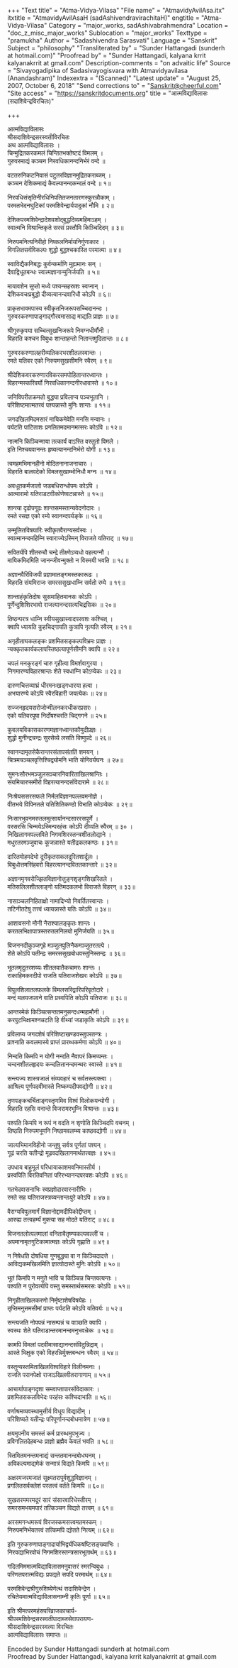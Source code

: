 +++
"Text title" = "Atma-Vidya-Vilasa"
"File name" = "AtmavidyAvilAsa.itx"
itxtitle = "AtmavidyAvilAsaH (sadAshivendravirachitaH)"
engtitle = "Atma-Vidya-Vilasa"
Category = "major_works, sadAshivabrahmendra"
Location = "doc_z_misc_major_works"
Sublocation = "major_works"
Texttype = "pramukha"
Author = "Sadashivendra Sarasvati"
Language = "Sanskrit"
Subject = "philosophy"
"Transliterated by" = "Sunder Hattangadi (sunderh at hotmail.com)"
"Proofread by" = "Sunder Hattangadi, kalyana krrit kalyanakrrit at gmail.com"
Description-comments = "on advaitic life"
Source = "Sivayogadipika of Sadasivayogisvara with Atmavidyavilasa (Anandashram)"
Indexextra = "(Scanned)"
"Latest update" = "August 25, 2007, October 6, 2018"
"Send corrections to" = "Sanskrit@cheerful.com"
"Site access" = "https://sanskritdocuments.org"
title = "आत्मविद्याविलासः (सदाशिवेन्द्रविरचितः)"

+++
  
 आत्मविद्याविलासः   
श्रीसदाशिवेन्द्रसरस्वतीविरचितः  
अथ आत्मविद्याविलासः ।  
चिन्मुद्रितकरकमलं चिन्तितभक्तेष्टदं विमलम् ।  
गुरुवरमाद्यं कञ्चन निरवधिकानन्दनिर्भरं वन्दे ॥  
  
वटतरुनिकटनिवासं पटुतरविज्ञानमुद्रितकराब्जम् ।  
कञ्चन देशिकमाद्यं कैवल्यानन्दकन्दलं वन्दे ॥ १॥  
  
निरवधिसंसृतिनीरधिनिपतितजनतारणस्फुरन्नौकाम् ।  
परमतभेदनघुटिकां परमशिवेन्द्रार्यपादुकां नौमि ॥ २॥  
  
देशिकपरमशिवेन्द्रादेशवशोद्बुद्धदिव्यमहिमाऽहम् ।  
स्वात्मनि विश्रान्तिकृते सरसं प्रस्तौमि किञ्चिदिदम् ॥ ३॥  
  
निरुपमनित्यनिरीहो निष्कलनिर्मायनिर्गुणाकारः ।  
विगलितसर्वविकल्पः शुद्धो बुद्धश्चकास्ति परमात्मा ॥ ४॥  
  
स्वाविद्यैकनिबद्धः कुर्वन्कर्माणि मुह्यमानः सन् ।  
दैवाद्विधूतबन्धः स्वात्मज्ञानान्मुनिर्जयति ॥ ५॥  
  
मायावशेन सुप्तो मध्ये पश्यन्सहस्रशः स्वप्नान् ।  
देशिकवचःप्रबुद्धो दीव्यत्यानन्दवारिधौ कोऽपि ॥ ६॥  
  
प्राकृतभावमपास्य स्वीकृतनिजरूपसच्चिदानन्दः ।  
गुरुवरकरुणापाङ्गाद्गौरवमासाद्य माद्यति प्राज्ञः ॥ ७॥  
  
श्रीगुरुकृपया सच्चित्सुखनिजरूपे निमग्नधीर्मौनी ।  
विहरति कश्चन विबुधः शान्ताहन्तो नितान्तमुदितान्तः ॥ ८॥  
  
गुरुवरकरुणालहरीव्यतिकरभरशीतलस्वान्तः ।  
रमते यतिवर एको निरुपमसुखसीमनि स्वैरम् ॥ ९॥  
  
श्रीदेशिकवरकरुणारविकरसमपोहितान्तरध्वान्तः ।  
विहरन्मस्करिवर्यो निरवधिकानन्दनीरधावास्ते ॥ १०॥  
  
जनिविपरीतक्रमतो बुद्ध्या प्रविलाप्य पञ्चभूतानि ।  
परिशिष्टमात्मतत्त्वं पश्यन्नास्ते मुनिः शान्तः ॥ ११॥  
  
जगदखिलमिदमसारं मायिकमेवेति मनसि मन्वानः ।  
पर्यटति पाटिताशः प्रगलितमदमानमत्सरः कोऽपि ॥ १२॥  
  
नात्मनि किञ्चिन्माया तत्कार्यं वाऽस्ति वस्तुतो विमले ।  
इति निश्चयवानन्तः हृष्यत्यानन्दनिर्भरो योगी ॥ १३॥  
  
त्वमहमभिमानहीनो मोदितनानाजनाचारः ।  
विहरति बालवदेको विमलसुखाम्भोनिधौ मग्नः ॥ १४॥  
  
अवधूतकर्मजालो जडबधिरान्धोपमः कोऽपि ।  
आत्मारामो यतिराडटवीकोणेष्वटन्नास्ते ॥ १५॥  
  
शान्त्या दृढोपगूढः शान्तसमस्तान्यवेदनोदारः ।  
रमते रसज्ञ एको रम्ये स्वानन्दपर्यङ्के ॥ १६॥  
  
उन्मूलितविषयारिः स्वीकृतवैराग्यसर्वस्वः ।  
स्वात्मानन्दमहिम्नि स्वाराज्येऽस्मिन् विराजते यतिराट् ॥ १७॥  
  
सवितर्यपि शीतरुचौ चन्द्रे तीक्ष्णेऽप्यधो वहत्यग्नौ ।  
मायिकमिदमिति जानन्जीवन्मुक्तो न विस्मयी भवति ॥ १८॥  
  
अज्ञानवैरिविजयी प्रज्ञामातङ्गमस्तकारूढः ।  
विहरति संयमिराजः समरससुखधाम्नि सर्वतो रम्ये ॥ १९॥  
  
शान्ताहंकृतिदोषः सुसमाहितमानसः कोऽपि ।  
पूर्णेन्दुशिशिरभावो राजत्यानन्दसत्यचिद्रसिकः ॥ २०॥  
  
तिष्ठन्परत्र धाम्नि स्वीयसुखास्वादपरवशः कश्चित् ।  
क्वापि ध्यायति कुहचिद्गायति कुत्रापि नृत्यति स्वैरम् ॥ २१॥  
  
अगृहीताघकलङ्कः प्रशमितसङ्कल्पविभ्रमः प्राज्ञः ।  
न्यक्कृतकार्यकलापस्तिष्ठत्यापूर्णसीमनि क्वापि ॥ २२॥  
  
चपलं मनकुरङ्गं चारु गृहीत्वा विमर्शवागुरया ।  
निगमारण्यविहारश्रान्तः शेते स्वधाम्नि कोऽप्येकः ॥ २३॥  
  
दारुणचित्तव्याघ्रं धीरमनःखड्गधारया हत्वा ।  
अभयारण्ये कोऽपि स्वैरविहारी जयत्येकः ॥ २४॥  
  
सज्जनहृदयसरोजोन्मीलनकरधीकरप्रसरः ।  
एको यतिवरपूषा निर्दोषश्चरति चिद्गगने ॥ २५॥  
  
कुवलयविकासकारणमज्ञानध्वान्तकौमुदीप्रज्ञः ।  
शुद्धो मुनीन्द्रचन्द्रः सुरसेव्ये लसति विष्णुपदे ॥ २६॥  
  
स्वानन्दामृतसेकैरान्तरसंतापसंततिं शमयन् ।  
चित्रमचञ्चलवृत्तिश्चिद्व्योमनि भाति योगिवर्यघनः ॥ २७॥  
  
सुमनःसौरभमञ्जुलसञ्चारनिवारिताखिलश्रान्तिः ।  
संयमिचारुसमीरो विहरत्यानन्दसंविदारामे ॥ २८॥  
  
निःश्रेयससरसफले निर्मलविज्ञानपल्लवमनोज्ञे ।  
वीतभये विपिनतले यतिशितिकण्ठो विभाति कोऽप्येकः ॥ २९॥  
  
निःसारभुवनमरुतलमुत्सार्यानन्दसाररसपूर्णे ।  
वरसरसि चिन्मयेऽस्मिन्परहंसः कोऽपि दीव्यति स्वैरम् ॥ ३० ।  
निखिलागमपल्लविते निगमशिरस्तन्त्रशीतलोद्याने ।  
मधुरतरमञ्जुवाचः कूजन्नास्ते यतीद्रकलकण्ठः ॥ ३१॥  
  
दारितमोहमदेभो दूरीकृतसकलदुरितशार्दूलः ।  
विबुधोत्तमसिंहवरो विहरत्यानन्दविततकान्तारे ॥ ३२॥  
  
अज्ञानमृगवरोज्झितविज्ञानोत्तुङ्गशृङ्गशिखरितले ।  
मतिसलिलशीतलाङ्गो यतिमदकलभो विराजते विहरन् ॥ ३३॥  
  
नासाञ्चलनिहिताक्षो नामादिभ्यो निवर्तितस्वान्तः ।  
तटिनीतटेषु तत्त्वं ध्यायन्नास्ते यतिः कोऽपि ॥ ३४॥  
  
आशावसनो मौनी नैराश्यालङ्कृतः शान्तः ।  
करतलभिक्षापात्रस्तरुतलनिलयो मुनिर्जयति ॥ ३५॥  
  
विजननदीकुञ्जगृहे मञ्जुलपुलिनैकमञ्जुतरतल्पे ।  
शेते कोऽपि यतीन्द्रः समरससुखबोधवस्तुनिस्तन्द्रः ॥ ३६॥  
  
भूतलमृदुतरशय्यः शीतलवातैकचामरः शान्तः ।  
राकाहिमकरदीपो राजति यतिराजशेखरः कोऽपि ॥ ३७॥  
  
विपुलशिलातलफलके विमलसरिद्वारिपरिवृतोदारे ।  
मन्दं मलयजपवने वाति प्रस्वपिति कोऽपि यतिराजः ॥ ३८॥  
  
आन्तरमेकं किञ्चित्सन्ततमनुसन्दधन्महामौनी ।  
करपुटभिक्षामश्नन्नटति हि वीथ्यां जडाकृतिः कोऽपि ॥ ३९॥  
  
प्रविलाप्य जगदशेषं परिशिष्टाखण्डवस्तुपरतन्त्रः ।  
प्राश्नाति कवलमास्ये प्राप्तं प्रारब्धकर्मणा कोऽपि ॥ ४०॥  
  
निन्दति किमपि न योगी नन्दति नैवापरं किमप्यन्तः ।  
चन्दनशीतलहृदयः कन्दलितानन्दमन्थरः स्वास्ते ॥ ४१॥  
  
सन्त्यज्य शास्त्रजालं संव्यवहारं च सर्वतस्त्यक्त्वा ।  
आश्रित्य पूर्णपदवीमास्ते निष्कम्पदीपवद्योगी ॥ ४२॥  
  
तृणपङ्कचर्चिताङ्गस्तृणमिव विश्वं विलोकयन्योगी ।  
विहरति रहसि वनान्ते विजरामरभूम्नि विश्रान्तः ॥ ४३॥  
  
पश्यति किमपि न रूपं न वदति न शृणोति किञ्चिदपि वचनम् ।  
तिष्ठति निरुपमभूमनि निष्ठामवलम्ब्य काष्ठवद्योगी ॥ ४४॥  
  
जात्यभिमानविहीनो जन्तुषु सर्वत्र पूर्णतां पश्यन् ।  
गूढं चरति यतीन्द्रो मूढवदखिलागमार्थतत्त्वज्ञः ॥ ४५॥  
  
उपधाय बाहुमूलं परिधायाकाशमवनिमास्तीर्य ।  
प्रस्वपिति विरतिवनितां परिरभ्यानन्दपरवशः कोऽपि ॥ ४६॥  
  
गतभेदवासनाभिः स्वप्रज्ञोदारवारनारीभिः ।  
रमते सह यतिराजस्त्रय्यन्तान्तःपुरे कोऽपि ॥ ४७॥  
  
वैराग्यविपुलमार्गं विज्ञानोद्दामदीपिकोद्दीप्तम् ।  
आरुह्य तत्त्वहर्म्यं मुक्त्या सह मोदते यतिराट् ॥ ४८॥  
  
विजनतलोत्पलमालां वनितावैतृष्ण्यकल्पवल्लीं च ।  
अपमानामृतगुटिकामात्मज्ञः कोऽपि गृह्णाति ॥ ४९॥  
  
न निषेधति दोषधिया गुणबुद्ध्या वा न किञ्चिदादत्ते ।  
आविद्यकमखिलमिति ज्ञात्वोदास्ते मुनिः कोऽपि ॥ ५०॥  
  
भूतं किमपि न मनुते भावि च किञ्चिन्न चिन्तयत्यन्तः ।  
पश्यति न पुरोवर्त्यपि वस्तु समस्तार्थसमरसः कोऽपि ॥ ५१॥  
  
निगृहीताखिलकरणो निर्मृष्टाशेषविषयेहः ।  
तृप्तिमनुत्तमसीमां प्राप्तः पर्यटति कोऽपि यतिवर्यः ॥ ५२॥  
  
सन्त्यजति नोपपन्नं नासम्पन्नं च वाञ्छति क्वापि ।  
स्वस्थः शेते यतिराडान्तरमानन्दमनुभवन्नेकः ॥ ५३॥  
  
कामपि विमलां पदवीमासाद्यानन्दसंविदुन्निद्राम् ।  
आस्ते भिक्षुक एको विहरन्निर्मुक्तबन्धनः स्वैरम् ॥ ५४॥  
  
वस्तुन्यस्तमिताखिलविश्वविहारे विलीनमनाः ।  
राजति परानपेक्षो राजाऽखिलवीतरागाणाम् ॥ ५५॥  
  
आचार्यापाङ्गदृशा समवाप्तापारसंविदाकारः ।  
प्रशमितसकलविभेदः परहंसः कश्चिदाभाति ॥ ५६॥  
  
वर्णाश्रमव्यवस्थामुत्तीर्य विधूय विद्यादीन् ।  
परिशिष्यते यतीन्द्रः परिपूर्णानन्दबोधमात्रेण ॥ ५७॥  
  
क्षयमुपनीय समस्तं कर्म प्रारब्धमुपभुज्य ।  
प्रविगलितदेहबन्धः प्राज्ञो ब्रह्मैव केवलं भवति ॥ ५८॥  
  
स्तिमितमनन्तमनाद्यं सन्ततमानन्दबोधघनम् ।  
अविकल्पमाद्यमेकं सन्मात्रं विद्यते किमपि ॥ ५९॥  
  
अक्षरमजरमजातं सूक्ष्मतरापूर्वशुद्धविज्ञानम् ।  
प्रगलितसर्वक्लेशं परतत्त्वं वर्तते किमपि ॥ ६०॥  
  
सुखतरममरमदूरं सारं संसारवारिधेस्तीरम् ।  
समरसमभयमपारं तत्किञ्चन विद्यते तत्त्वम् ॥ ६१॥  
  
अरसमगन्धमरूपं विरजस्कमसत्त्वमतमस्कम् ।  
निरुपमनिर्भयतत्त्वं तत्किमपि द्योतते नित्यम् ॥ ६२॥  
  
इति गुरुकरुणापाङ्गादार्याभिर्द्व्यधिकषष्टिसङ्ख्याभिः ।  
निरवद्याभिरवोचं निगमशिरस्तन्त्रसारभूतार्थम् ॥ ६३॥  
  
गदितमिममात्मविद्याविलासमनुवासरं स्मरन्विबुधः ।  
परिणतपरात्मविद्यः प्रपद्यते सपदि परमार्थम् ॥ ६४॥  
  
परमशिवेन्द्रश्रीगुरुशिष्येणेत्थं सदाशिवेन्द्रेण ।  
रचितेयमात्मविद्याविलासनाम्नी कृतिः पूर्णा ॥ ६५॥  
  
इति श्रीमत्परमहंसपरिव्राजकाचार्य-  
श्रीपरमशिवेन्द्रसरस्वतीपादाब्जसेवापरायण-  
श्रीसदाशिवेन्द्रसरस्वत्या विरचितः  
आत्मविद्याविलासः समाप्तः ॥  
  
  
Encoded by Sunder Hattangadi sunderh at hotmail.com  
Proofread by Sunder Hattangadi, kalyana krrit kalyanakrrit at gmail.com  
  

